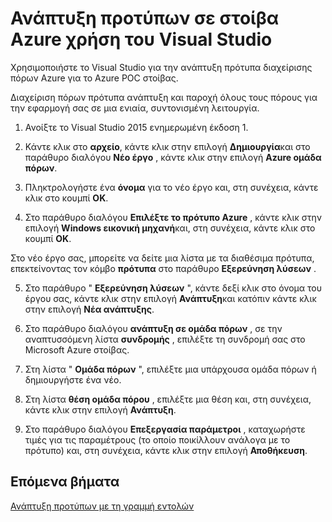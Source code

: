 <properties
    pageTitle="Ανάπτυξη προτύπων με το Visual Studio σε στοίβα Azure | Microsoft Azure"
    description="Μάθετε πώς να ανάπτυξη προτύπων με το Visual Studio σε στοίβα Azure."
    services="azure-stack"
    documentationCenter=""
    authors="HeathL17"
    manager="byronr"
    editor=""/>

<tags
    ms.service="azure-stack"
    ms.workload="na"
    ms.tgt_pltfrm="na"
    ms.devlang="na"
    ms.topic="article"
    ms.date="09/26/2016"
    ms.author="helaw"/>

# <a name="deploy-templates-in-azure-stack-using-visual-studio"></a>Ανάπτυξη προτύπων σε στοίβα Azure χρήση του Visual Studio

Χρησιμοποιήστε το Visual Studio για την ανάπτυξη πρότυπα διαχείρισης πόρων Azure για το Azure POC στοίβας.

Διαχείριση πόρων πρότυπα ανάπτυξη και παροχή όλους τους πόρους για την εφαρμογή σας σε μια ενιαία, συντονισμένη λειτουργία.

1.  Ανοίξτε το Visual Studio 2015 ενημερωμένη έκδοση 1.

2.  Κάντε κλικ στο **αρχείο**, κάντε κλικ στην επιλογή **Δημιουργία**και στο παράθυρο διαλόγου **Νέο έργο** , κάντε κλικ στην επιλογή **Azure ομάδα πόρων**.

3.  Πληκτρολογήστε ένα **όνομα** για το νέο έργο και, στη συνέχεια, κάντε κλικ στο κουμπί **OK**.

4.  Στο παράθυρο διαλόγου **Επιλέξτε το πρότυπο Azure** , κάντε κλικ στην επιλογή **Windows εικονική μηχανή**και, στη συνέχεια, κάντε κλικ στο κουμπί **OK**.

  Στο νέο έργο σας, μπορείτε να δείτε μια λίστα με τα διαθέσιμα πρότυπα, επεκτείνοντας τον κόμβο **πρότυπα** στο παράθυρο **Εξερεύνηση λύσεων** .

5.  Στο παράθυρο " **Εξερεύνηση λύσεων** ", κάντε δεξί κλικ στο όνομα του έργου σας, κάντε κλικ στην επιλογή **Ανάπτυξη**και κατόπιν κάντε κλικ στην επιλογή **Νέα ανάπτυξης**.

6.  Στο παράθυρο διαλόγου **ανάπτυξη σε ομάδα πόρων** , σε την αναπτυσσόμενη λίστα **συνδρομής** , επιλέξτε τη συνδρομή σας στο Microsoft Azure στοίβας.

7.  Στη λίστα " **Ομάδα πόρων** ", επιλέξτε μια υπάρχουσα ομάδα πόρων ή δημιουργήστε ένα νέο.

8.  Στη λίστα **θέση ομάδα πόρου** , επιλέξτε μια θέση και, στη συνέχεια, κάντε κλικ στην επιλογή **Ανάπτυξη**.

9.  Στο παράθυρο διαλόγου **Επεξεργασία παράμετροι** , καταχωρήστε τιμές για τις παραμέτρους (το οποίο ποικίλλουν ανάλογα με το πρότυπο) και, στη συνέχεια, κάντε κλικ στην επιλογή **Αποθήκευση**.

## <a name="next-steps"></a>Επόμενα βήματα

[Ανάπτυξη προτύπων με τη γραμμή εντολών](azure-stack-deploy-template-command-line.md)
